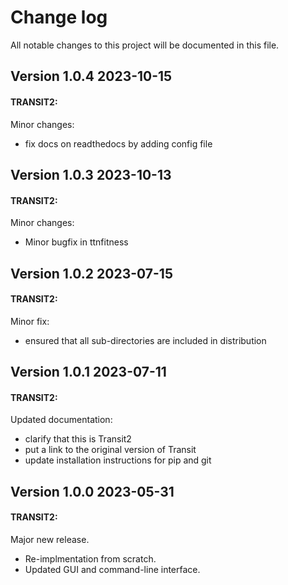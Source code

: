 # Change log

All notable changes to this project will be documented in this file.


## Version 1.0.4 2023-10-15
#### TRANSIT2:

Minor changes:
  - fix docs on readthedocs by adding config file

	
## Version 1.0.3 2023-10-13
#### TRANSIT2:

Minor changes:
  - Minor bugfix in ttnfitness

	
## Version 1.0.2 2023-07-15
#### TRANSIT2:

Minor fix:
  - ensured that all sub-directories are included in distribution


	
## Version 1.0.1 2023-07-11
#### TRANSIT2:

Updated documentation:
  - clarify that this is Transit2
  - put a link to the original version of Transit
  - update installation instructions for pip and git


## Version 1.0.0 2023-05-31
#### TRANSIT2:

Major new release.
  - Re-implmentation from scratch.
  - Updated GUI and command-line interface.

